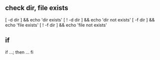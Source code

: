 ## check dir, file exists
[ -d dir ] && echo 'dir exists'
[ ! -d dir ] && echo 'dir not exists'
[ -f dir ] && echo 'file exists'
[ ! -f dir ] && echo 'file not exists'

## if
if ...; then
    ...
fi
